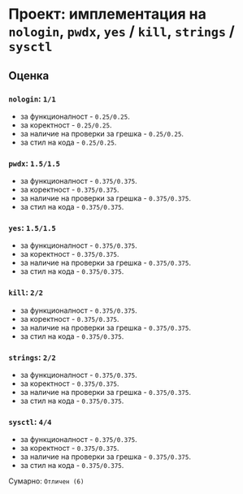 # Проект: имплементация на `nologin`, `pwdx`, `yes` / `kill`, `strings` / `sysctl`

## Оценка

### `nologin`: `1/1`

* за функционалност - `0.25/0.25`.
* за коректност - `0.25/0.25`.
* за наличие на проверки за грешка - `0.25/0.25`.
* за стил на кода - `0.25/0.25`.

### `pwdx`: `1.5/1.5`

* за функционалност - `0.375/0.375`.
* за коректност - `0.375/0.375`.
* за наличие на проверки за грешка - `0.375/0.375`.
* за стил на кода - `0.375/0.375`.

### `yes`: `1.5/1.5`

* за функционалност - `0.375/0.375`.
* за коректност - `0.375/0.375`.
* за наличие на проверки за грешка - `0.375/0.375`.
* за стил на кода - `0.375/0.375`.

### `kill`: `2/2`

* за функционалност - `0.375/0.375`.
* за коректност - `0.375/0.375`.
* за наличие на проверки за грешка - `0.375/0.375`.
* за стил на кода - `0.375/0.375`.

### `strings`: `2/2`

* за функционалност - `0.375/0.375`.
* за коректност - `0.375/0.375`.
* за наличие на проверки за грешка - `0.375/0.375`.
* за стил на кода - `0.375/0.375`.

### `sysctl`: `4/4`

* за функционалност - `0.375/0.375`.
* за коректност - `0.375/0.375`.
* за наличие на проверки за грешка - `0.375/0.375`.
* за стил на кода - `0.375/0.375`.

Сумарно: `Отличен (6)`